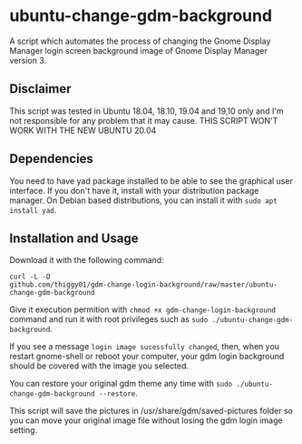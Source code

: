 # ubuntu-change-gdm-background 
A script which automates the process of changing
the Gnome Display Manager login screen background image of Gnome Display
Manager version 3. 

## Disclaimer
This script was tested in Ubuntu 18.04, 18.10, 19.04 and 19,10 only and I'm not 
responsible for any problem that it may cause.
THIS SCRIPT WON'T WORK WITH THE NEW UBUNTU 20.04

## Dependencies 
You need to have yad package installed to be able to see the
graphical user interface. If you don't have it, install with your distribution
package manager. On Debian based distributions, you can install it with `sudo
apt install yad`.  

## Installation and Usage 
Download it with the following command:

    curl -L -O
    github.com/thiggy01/gdm-change-login-background/raw/master/ubuntu-change-gdm-background

Give it execution permition with `chmod +x gdm-change-login-background`
command and run it with root privileges such as `sudo
./ubuntu-change-gdm-background`.

If you see a message `login image sucessfully changed`, then, when you restart
gnome-shell or reboot your computer, your gdm login background should be
covered with the image you selected.

You can restore your original gdm theme any time with `sudo
./ubuntu-change-gdm-background --restore`.

This script will save the pictures in /usr/share/gdm/saved-pictures folder so
you can move your original image file without losing the gdm login image
setting.
